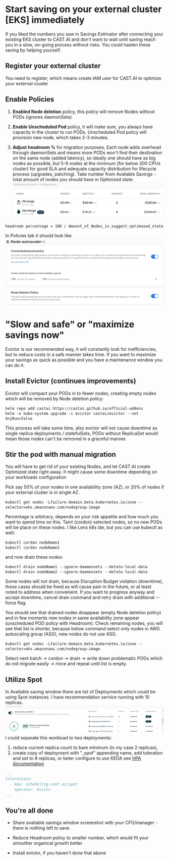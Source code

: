 # Start saving on your external cluster [EKS] immediately

If you liked the numbers you saw in Savings Estimator after connecting your existing EKS cluster to CAST.AI and don't
want to wait until saving reach you in a slow, on-going process without risks. You could hasten these saving by helping
yourself.

## Register your external cluster

You need to register, which means create IAM user for CAST.AI to optimize your external cluster

## Enable Policies

1. **Enabled Node deletion** policy, this policy will remove Nodes without PODs (ignores daemonSets)

2. **Enable Unscheduled Pod** policy, it will make sure, you always have capacity in the cluster to run PODs. Unscheduled
Pod policy will provision new node, which takes 2-3 minutes.

3. **Adjust headroom %** for migration purposes, Each node adds overhead through daemonSets and means more PODs won't find their destination on 
the same node (added latency), so ideally one should have as big nodes as possible, but 5-6 nodes at the minimum (for 
below 200 CPUs cluster) for good SLA and adequate capacity distribution for lifecycle process (upgrades, patching). Take
number from Available Savings - total amount of nodes you should have in Optimized state.
![](start-saving-quickly/amount_of_nodes.png)
```
headroom percentage = 100 / Amount_of_Nodes_in_suggest_optimased_state
```
In Policies tab it should look like 
![](start-saving-quickly/policies.png)

# "Slow and safe" or "maximize savings now"

Evictor is our recommended way, it will constantly look for inefficiencies, but to reduce costs in a safe manner takes
time. If you want to maximize your savings as quick as possible and you have a maintenance window you can do it.

## Install Evictor (continues improvements)

Evictor will compact your PODs in to fewer nodes, creating empty nodes which will be removed by Node deletion policy:
```
helm repo add castai https://castai.github.io/official-addons
helm -n kube-system upgrade -i evictor castai/evictor --set dryRun=false
```
This process will take some time, also evictor will not cause downtime so single replica deployments / statefulSets, PODs
without ReplicaSet would mean those nodes can't be removed in a graceful manner.

## Stir the pod with manual migration

You will have to get rid of your existing Nodes, and let CAST.AI create Optimized state right away. It might cause some
downtime depending on your workloads configuration

Pick say 50% of your nodes in one availability zone (AZ), or 20% of nodes if your external cluster is in single AZ.
```
kubectl get nodes -Lfailure-domain.beta.kubernetes.io/zone --selector=eks.amazonaws.com/nodegroup-image
```
Percentage is arbitrary, depends on your risk appetite and how much you want to spend time on this. Taint (cordon) 
selected nodes, so no new PODs will be place on these nodes. I like Lens k8s ide, but you can use kubectl as 
well: 
```
kubectl cordon nodeName1
kubectl cordon nodeName2
```
and now drain these nodes:
```
kubectl drain nodeName1 --ignore-daemonsets --delete-local-data
kubectl drain nodeName2 --ignore-daemonsets --delete-local-data
```
Some nodes will not drain, because Disruption Budget violation (downtime), these cases should be fixed as will 
cause pain in the future, or at least noted to address when convenient. If you want to progress anyway and accept
downtime, cancel drain command and retry drain with additional --force flag.

You should see that drained nodes disappear (empty Node deletion policy) and in few moments new nodes in same 
availability zone appear (unscheduled POD policy with Headroom).
Check remaining nodes, you will see that list is shorter, because below command select only nodes in AWS autoscaling
group (ASG), new nodes do not use ASG.
```
kubectl get nodes -Lfailure-domain.beta.kubernetes.io/zone --selector=eks.amazonaws.com/nodegroup-image
```
Select next batch -> cordon -> drain -> write down problematic PODs which do not migrate easily -> rince and repeat until
list is empty.

## Utilize Spot

In Available saving window there are list of Deployments which could be using Spot instances. I have recommendation 
service running with 10 replicas.
![](start-saving-quickly/spot_deployments.png)
I could separate this workload to two deployments:
1. reduce current replica count to bare minimum (in my case 2 replicas),
2. create copy of deployment with "_spot" appending name, add toleration and set to 8 replicas, or beter configure to
use KEDA see [HPA documentation](../guides/hpa.md)
```yaml
...
tolerations:
  - key: scheduling.cast.ai/spot
    operator: Exists
...
```

## You're all done

* Share available savings window screenshot with your CFO/manager - there is nothing left to save.

* Reduce Headroom policy to smaller number, which would fit your smoother organical growth better

* Install evictor, if you haven't done that above
